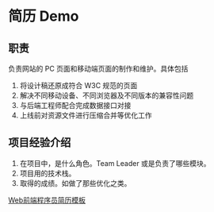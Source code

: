 # 简历 Demo
## 职责
负责网站的 PC 页面和移动端页面的制作和维护。具体包括

1. 将设计稿还原成符合 W3C 规范的页面
2. 解决不同移动设备、不同浏览器及不同版本的兼容性问题
3. 与后端工程师配合完成数据接口对接
4. 上线前对资源文件进行压缩合并等优化工作

## 项目经验介绍
1. 在项目中，是什么角色。Team Leader 或是负责了哪些模块。
1. 项目用的技术栈。
1. 取得的成绩。如做了那些优化之类。

[Web前端程序员简历模板](https://github.com/geekcompany/ResumeSample/blob/master/web.md)
